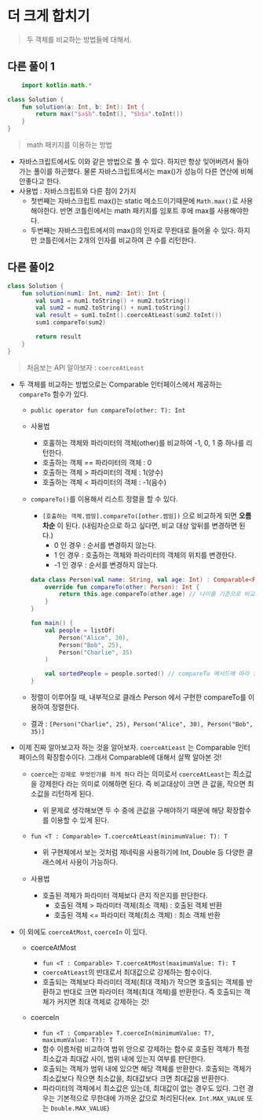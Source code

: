 # 더 크게 합치기

> 두 객체를 비교하는 방법들에 대해서.

## 다른 풀이 1

```kotlin
    import kotlin.math.*

class Solution {
    fun solution(a: Int, b: Int): Int {
        return max("$a$b".toInt(), "$b$a".toInt())
    }
}
```

> math 패키지를 이용하는 방법

- 자바스크립트에서도 이와 같은 방법으로 풀 수 있다. 하지만 항상 잊어버려서 돌아가는 풀이를 하곤했다. 물론 자바스크립트에서는 max()가 성능이 다른 연산에 비해 안좋다고 한다.
- 사용법 : 자바스크립트와 다른 점이 2가지
    - 첫번째는 자바스크립트 max()는 static 메소드이기때문에 `Math.max()`로 사용해야한다. 반면 코틀린에서는 math 패키지를 임포트 후에 max를 사용해야한다.
    - 두번째는 자바스크립트에서의 max()의 인자로 무한대로 들어올 수 있다. 하지만 코틀린에서는 2개의 인자를 비교하여 큰 수를 리턴한다.

## 다른 풀이2

```kotlin
class Solution {
    fun solution(num1: Int, num2: Int): Int {
        val sum1 = num1.toString() + num2.toString()
        val sum2 = num2.toString() + num1.toString()
        val result = sum1.toInt().coerceAtLeast(sum2.toInt())
        sum1.compareTo(sum2)

        return result
    }
}
```

> 처음보는 API 알아보자 : `coerceAtLeast`

- 두 객체를 비교하는 방법으로는 Comparable 인터페이스에서 제공하는 `compareTo` 함수가 있다.

    - `public operator fun compareTo(other: T): Int`
    - 사용법

        - 호훌하는 객체와 파라미터의 객체(other)를 비교하여 -1, 0, 1 중 하나를 리턴한다.
        - 호출하는 객체 == 파라미터의 객체 : 0
        - 호출하는 객체 > 파라미터의 객체 : 1(양수)
        - 호출하는 객체 < 파라미터의 객체 : -1(음수)

    - `compareTo()`를 이용해서 리스트 정렬을 할 수 있다.

        - `[호출하는 객체.썸띵].compareTo([other.썸띵])` 으로 비교하게 되면 **오름차순** 이 된다. (내림차순으로 하고 싶다면, 비교 대상 앞뒤를 변경하면 된다.)
            - 0 인 경우 : 순서를 변경하지 않는다.
            - 1 인 경우 : 호출하는 객체와 파라미터의 객체의 위치를 변경한다.
            - -1 인 경우 : 순서를 변경하지 않는다.

      ```kotlin
      data class Person(val name: String, val age: Int) : Comparable<Person> {
          override fun compareTo(other: Person): Int {
              return this.age.compareTo(other.age) // 나이를 기준으로 비교
          }
      }
  
      fun main() {
          val people = listOf(
              Person("Alice", 30),
              Person("Bob", 25),
              Person("Charlie", 35)
          )
  
          val sortedPeople = people.sorted() // compareTo 메서드에 따라 정렬됨
      }
      ```

    - 정렬이 이루어질 때, 내부적으로 클래스 Person 에서 구현한 compareTo를 이용하여 정렬한다.
    - 결과 : `[Person("Charlie", 25), Person("Alice", 30), Person("Bob", 35)]`

- 이제 진짜 알아보고자 하는 것을 알아보자. `coerceAtLeast` 는 Comparable 인터페이스의 확장함수이다. 그래서 Comparable에 대해서 살짝 알아본 것!

    - `coerce`는 `강제로 무엇인가를 하게 하다` 라는 의미로서 `coerceAtLeast`는 최소값을 강제한다 라는 의미로 이해하면 된다. 즉 비교대상이 크면 큰 값을, 작으면 최소값을 리턴하게 된다.

        - 위 문제로 생각해보면 두 수 중에 큰값을 구해야하기 때문에 해당 확장함수를 이용할 수 있게 된다.

    - `fun <T : Comparable> T.coerceAtLeast(minimumValue: T): T`
        - 위 구현체에서 보는 것처럼 제네릭을 사용하기에 Int, Double 등 다양한 클래스에서 사용이 가능하다.
    - 사용법
        - 호출된 객체가 파라미터 객체보다 큰지 작은지를 판단한다.
            - 호출된 객체 > 파라미터 객체(최소 객체) : 호출된 객체 반환
            - 호출된 객체 <= 파라미터 객체(최소 객체) : 최소 객체 반환

- 이 외에도 `coerceAtMost`, `coerceIn` 이 있다.

    - coerceAtMost

        - `fun <T : Comparable> T.coerceAtMost(maximumValue: T): T`
        - `coerceAtLeast`의 반대로서 최대값으로 강제하는 함수이다.
        - 호출되는 객체보다 파라미터 객체(최대 객체)가 작으면 호출되는 객체를 반환하고 반대로 크면 파라미터 객체(최대 객체)를 반환한다. 즉 호출되는 객체가 커지면 최대 객체로 강제하는 것!

    - coerceIn
        - `fun <T : Comparable> T.coerceIn(minimumValue: T?, maximumValue: T?): T`
        - 함수 이름처럼 비교하여 범위 안으로 강제하는 함수로 호출된 객체가 특정 최소값과 최대값 사이, 범위 내에 있는지 여부를 판단한다.
        - 호출되는 객체가 범위 내에 있으면 해당 객체를 반환한다. 호출되는 객체가 최소값보다 작으면 최소값을, 최대값보다 크면 최대값을 반환한다.
        - 파라미터의 객체에서 최소값은 있는데, 최대값이 없는 경우도 있다. 그런 경우는 기본적으로 무한대에 가까운 값으로 처리된다(ex. `Int.MAX_VALUE` 또는 `Double.MAX_VALUE`)

